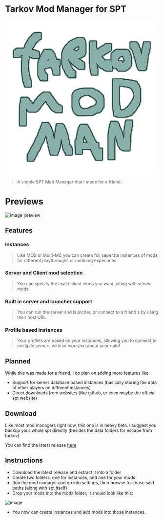 # Tarkov Mod Manager for SPT

![logo_tarkov_mod_manager](logo.png)

> A simple SPT Mod Manager that I made for a friend.

# Previews

![image_preview](https://github.com/Kade-github/Tarkov-Mod-Manager/assets/26305836/f93c251d-c3ae-41ca-8265-004b19e5ecc7)

## Features
### Instances
> Like MO2 or Multi-MC you can create full seperate instances of mods for different playthroughs or modding experinces.
### Server and Client mod selection
> You can specify the exact client mods you want, along with server mods.
### Built in server and launcher support
> You can run the server and launcher, or connect to a friend's by using their host URL
### Profile based instances
> Your profiles are based on your instances, allowing you to connect to multipile servers without worrying about your data!

## Planned
While this was made for a friend, I do plan on adding more features like:
- Support for server database based instances (basically storing the data of other players on different instances)
- Direct downloads from websites (like github, or even maybe the official spt website)

## Download
Like most mod managers right now, this one is in heavy beta. I suggest you backup your whole spt directly (besides the data folders for escape from tarkov)

You can find the latest release [here](https://github.com/Kade-github/Tarkov-Mod-Manager/releases/latest)

## Instructions
- Download the latest release and extract it into a folder
- Create two folders, one for instances, and one for your mods.
- Run the mod manager and go into settings, then browse for those said paths (along with spt itself)
- Drop your mods into the mods folder, it should look like this:

![image](https://github.com/Kade-github/Tarkov-Mod-Manager/assets/26305836/eb1b7dfc-9ac3-4b34-9cee-7802276ef357)

- You now can create instances and add mods into those instances.
